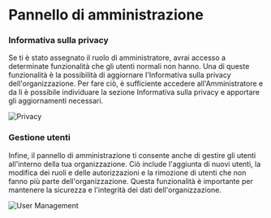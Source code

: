 # Pannello di amministrazione

### **Informativa sulla privacy**
Se ti è stato assegnato il ruolo di amministratore, avrai accesso a determinate funzionalità che gli utenti normali non hanno. Una di queste funzionalità è la possibilità di aggiornare l'Informativa sulla privacy dell'organizzazione. Per fare ciò, è sufficiente accedere all'Amministratore e da lì è possibile individuare la sezione Informativa sulla privacy e apportare gli aggiornamenti necessari.

![Privacy](https://i.imgur.com/4Auw9bG.gif)

### **Gestione utenti**
Infine, il pannello di amministrazione ti consente anche di gestire gli utenti all'interno della tua organizzazione. Ciò include l'aggiunta di nuovi utenti, la modifica dei ruoli e delle autorizzazioni e la rimozione di utenti che non fanno più parte dell'organizzazione. Questa funzionalità è importante per mantenere la sicurezza e l'integrità dei dati dell'organizzazione.

![User Management](https://i.imgur.com/tBPOMaZ.gif)

